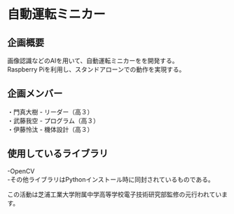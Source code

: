 # 自動運転ミニカー

## 企画概要
画像認識などのAIを用いて、自動運転ミニカーをを開発する。  
Raspberry Piを利用し、スタンドアローンでの動作を実現する。  
  
## 企画メンバー
・門真大樹 - リーダー（高３）  
・武藤我空 - プログラム（高３）  
・伊藤怜汰 - 機体設計（高３）  
  
## 使用しているライブラリ
-OpenCV  
-その他ライブラリはPythonインストール時に同封されているものである。  
  
この活動は芝浦工業大学附属中学高等学校電子技術研究部監修の元行われています。
